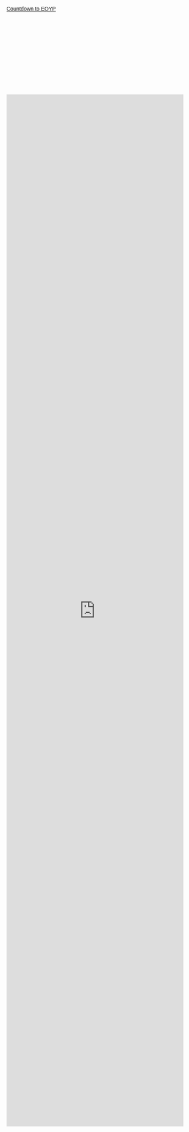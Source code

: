 <html lang="en">
<head>
    <meta charset="UTF-8">
    <meta name="viewport" content="width=device-width, initial-scale=1.0">
    <title>Centered Page</title>
    <style>
        body {
            display: flex;
            justify-content: center;
            align-items: center;
            min-height: 100vh;
            margin: 0;
            font-family: Arial, sans-serif;
        }
        .container {
            width: 100%;
            max-width: 800px;
            padding: 20px;
        }
        .countdown {
            width: 100%;
            padding-bottom: 25%;
            position: relative;
        }
        .countdown iframe {
            position: absolute;
            top: 0;
            left: 0;
            width: 100%;
            height: 100%;
        }
        .form {
            width: 100%;
            height: 2697px;
            border: none;
        }
        @media (max-width: 800px) {
            .container {
                width: 90%;
            }
        }
    </style>
</head>
<body>
    <div class="container">
        <div class="countdown">
            <script>(function(d, s, id) { var js, pjs = d.getElementsByTagName(s)[0]; if (d.getElementById(id)) return; js = d.createElement(s); js.id = id; js.src = "//www.tickcounter.com/static/js/loader.js"; pjs.parentNode.insertBefore(js, pjs); }(document, "script", "tickcounter-sdk"));</script>
            <a data-type="countdown" data-id="5969422" class="tickcounter" style="display:block; left:0; width:100%; height:0; position:relative; padding-bottom:25%; margin:0 auto;" title="Countdown to EOYP" href="//www.tickcounter.com/">Countdown to EOYP</a>
        </div>
        <iframe class="form" src="https://docs.google.com/forms/d/e/1FAIpQLSfJxhOkybz_ZA0ygd0wLzISUxHU4dK-Elwvk0ZpTj3iyyHq9w/viewform?embedded=true" frameborder="0" marginheight="0" marginwidth="0">Loading…</iframe>
    </div>
</body>
</html>
